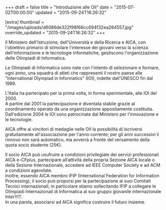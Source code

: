 +++
draft = false
title = "Introduzione alle OII"
date = "2015-07-02T00:00:00"
updated = "2015-09-24T16:26:32"

[extra]
thumbnail = "/images/uploads/d6086de322f98f66cc694f32ea284557.jpg"
override_updated = "2015-09-24T16:26:32"
+++

Il Ministero dell'Istruzione, dell'Università e della Ricerca e AICA, con l'obiettivo primario di stimolare l'interesse dei giovani verso la scienza dell'informazione e le tecnologie informatiche, gestiscono l'organizzazione delle Olimpiadi di Informatica.

Le Olimpiadi di Informatica sono nate con l'intento di selezionare e formare, ogni anno, una squadra di atleti che rappresenti il nostro paese alle "International Olympiad in Informatics" (IOI), indette dall'UNESCO fin dal 1989.

L'Italia ha partecipato per la prima volta, in forma sperimentale, alle IOI del 2000. <br/>A partire dal 2001 la partecipazione è diventata stabile grazie al coordinamento operato da una organizzazione appositamente costituita.<br/>Dall'edizione 2004 le IOI sono patrocinate dal Ministero per l'innovazione e le tecnologie.

AICA offre ai vincitori di medaglie nelle OII la possibilità di iscriversi gratuitamente all'associazione per l'anno corrente; per gli anni successivi il rinnovo non sarà automatico, ma avverrà a fronte del versamento della quota socio studente (25€).

Il socio AICA può usufruire a condizioni privilegiate dei servizi professionali AICA e-CFplus, partecipare all’attività della propria Sezione AICA locale o della Sezione Internazionale, accedere ad IEEE Computer Society e ad ACM a condizioni agevolate.<br/>Inoltre, essendo AICA membro IFIP (International Federation for Information Processing), il socio può proporsi per la partecipazione ai suoi Comitati Tecnici internazionali; in particolare stiamo sollecitando IFIP a collegare le Olimpiadi Internazionali di Informatica al suo gruppo giovanile internazionale InterYIT.<br/>In una parola, associarsi ad AICA significa costruire il futuro insieme.
